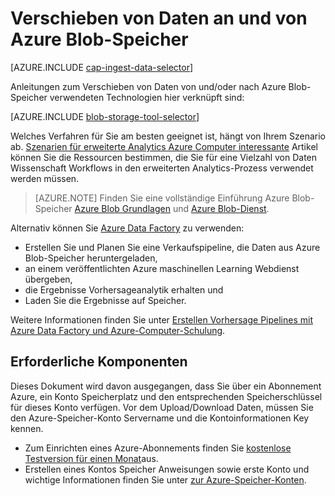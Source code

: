 <properties
    pageTitle="Verschieben von Daten an und von Azure Blob-Speicher | Microsoft Azure"
    description="Verschieben von Daten an und von Azure Blob-Speicher"
    services="machine-learning,storage"
    documentationCenter=""
    authors="bradsev"
    manager="jhubbard"
    editor="cgronlun" />

<tags
    ms.service="machine-learning"
    ms.workload="data-services"
    ms.tgt_pltfrm="na"
    ms.devlang="na"
    ms.topic="article"
    ms.date="09/14/2016"
    ms.author="bradsev;sachouks" />

# <a name="move-data-to-and-from-azure-blob-storage"></a>Verschieben von Daten an und von Azure Blob-Speicher

[AZURE.INCLUDE [cap-ingest-data-selector](../../includes/cap-ingest-data-selector.md)]

Anleitungen zum Verschieben von Daten von und/oder nach Azure Blob-Speicher verwendeten Technologien hier verknüpft sind:

[AZURE.INCLUDE [blob-storage-tool-selector](../../includes/machine-learning-blob-storage-tool-selector.md)]
 
Welches Verfahren für Sie am besten geeignet ist, hängt von Ihrem Szenario ab. [Szenarien für erweiterte Analytics Azure Computer interessante](machine-learning-data-science-plan-sample-scenarios.md) Artikel können Sie die Ressourcen bestimmen, die Sie für eine Vielzahl von Daten Wissenschaft Workflows in den erweiterten Analytics-Prozess verwendet werden müssen.

> [AZURE.NOTE] Finden Sie eine vollständige Einführung Azure Blob-Speicher [Azure Blob Grundlagen](../storage/storage-dotnet-how-to-use-blobs.md) und [Azure Blob-Dienst](https://msdn.microsoft.com/library/azure/dd179376.aspx).

Alternativ können Sie [Azure Data Factory](https://azure.microsoft.com/services/data-factory/) zu verwenden: 

- Erstellen Sie und Planen Sie eine Verkaufspipeline, die Daten aus Azure Blob-Speicher heruntergeladen, 
- an einem veröffentlichten Azure maschinellen Learning Webdienst übergeben, 
- die Ergebnisse Vorhersageanalytik erhalten und 
- Laden Sie die Ergebnisse auf Speicher. 

Weitere Informationen finden Sie unter [Erstellen Vorhersage Pipelines mit Azure Data Factory und Azure-Computer-Schulung](../data-factory/data-factory-azure-ml-batch-execution-activity.md).

## <a name="prerequisites"></a>Erforderliche Komponenten

Dieses Dokument wird davon ausgegangen, dass Sie über ein Abonnement Azure, ein Konto Speicherplatz und den entsprechenden Speicherschlüssel für dieses Konto verfügen. Vor dem Upload/Download Daten, müssen Sie den Azure-Speicher-Konto Servername und die Kontoinformationen Key kennen.

- Zum Einrichten eines Azure-Abonnements finden Sie [kostenlose Testversion für einen Monat](https://azure.microsoft.com/pricing/free-trial/)aus.
- Erstellen eines Kontos Speicher Anweisungen sowie erste Konto und wichtige Informationen finden Sie unter [zur Azure-Speicher-Konten](../storage/storage-create-storage-account.md).
